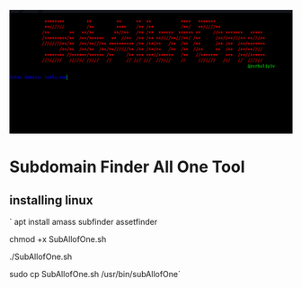 <p align="center" style="border-radius 10px;">
  <img src="./subimg.png" alt="light bulb icon">
</p>
<h1 aling="center"> 
 Subdomain Finder All One Tool
</h1>
<h2> 
  installing linux
</h2>
       ` apt install amass subfinder assetfinder</p> 
        chmod +x SubAllofOne.sh</p>
        ./SubAllofOne.sh</p>
        sudo cp SubAllofOne.sh /usr/bin/subAllofOne`
